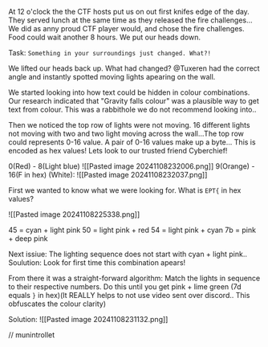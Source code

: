 At 12 o'clock the the CTF hosts put us on out first knifes edge of the day. They served lunch at the same time as they released the fire challenges... We did as anny proud CTF player would, and chose the fire challenges. Food could wait another 8 hours. We put our heads down.

Task:
`Something in your surroundings just changed. What?!`

We lifted our heads back up. What had changed? @Tuxeren had the correct angle and instantly spotted moving lights apearing on the wall. 

We started looking into how text could be hidden in colour combinations. Our research indicated that "Gravity falls colour" was a plausible way to get text from colour. This was a rabbithole we do not recommend looking into..

Then we noticed the top row of lights were not moving. 16 different lights not moving with two and two light moving across the wall...The top row could represents 0-16 value. A pair of 0-16 values make up a byte... This is encoded as hex values! Lets look to our trusted friend Cyberchief! 

0(Red) - 8(Light blue)
![[Pasted image 20241108232006.png]]
9(Orange) - 16(F in hex) (White):
![[Pasted image 20241108232037.png]]

First we wanted to know what we were looking for. What is `EPT{` in hex values?

![[Pasted image 20241108225338.png]]

45 = cyan + light pink
50 = light pink + red
54 = light pink + cyan
7b = pink + deep pink

Next issiue: The lighting sequence does not start with cyan + light pink..
Soulution: Look for first time this combination apears!

From there it was a straight-forward algorithm: Match the lights in sequence to their respective numbers. Do this until you get pink + lime green (7d equals `}` in hex)(It REALLY helps to not use video sent over discord.. This obfuscates the colour clarity)

Solution:
![[Pasted image 20241108231132.png]]

// munintrollet